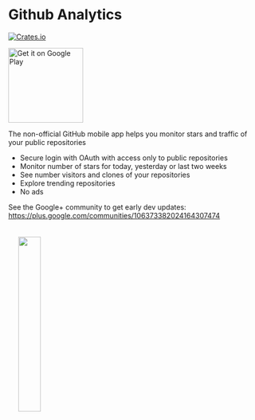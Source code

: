 # Github Analytics

[![Crates.io](https://img.shields.io/crates/l/rustc-serialize.svg?maxAge=2592000)]()

<a href='https://play.google.com/store/apps/details?id=com.dmitrymalkovich.android.githubanalytics&utm_source=global_co&utm_medium=prtnr&utm_content=Mar2515&utm_campaign=PartBadge&pcampaignid=MKT-Other-global-all-co-prtnr-py-PartBadge-Mar2515-1'><img width="150" alt='Get it on Google Play' src='https://play.google.com/intl/en_us/badges/images/generic/en_badge_web_generic.png'/></a>

The non-official GitHub mobile app helps you monitor stars and traffic of your public repositories
* Secure login with OAuth with access only to public repositories
* Monitor number of stars for today, yesterday or last two weeks
* See number visitors and clones of your repositories
* Explore trending repositories 
* No ads

See the Google+ community to get early dev updates:
https://plus.google.com/communities/106373382024164307474

<img width="30%" vspace="20" hspace="20"  src="https://cloud.githubusercontent.com/assets/2931932/20639411/a5334464-b3d3-11e6-9645-6d7323983f3a.png" />

